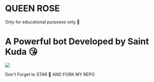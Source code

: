 # QUEEN ROSE
Only for educational purposes only 🤖

# A Powerful bot Developed by Saint Kuda 😘
<img src="https://i.imgur.com/qG0i8eX.jpeg file"/>

Don't Forget to STAR 🌟 AND FORK MY REPO

